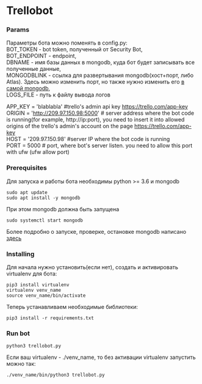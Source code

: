 # Trellobot

### Params

Параметры бота можно поменять в config.py:                                                                             
BOT_TOKEN - bot token, полученный от Security Bot,                                              
BOT_ENDPOINT - endpoint,                                                                      
DBNAME - имя базы данных в mongodb, куда бот будет записывать все полученные данные,                               
MONGODBLINK - ссылка для развертывания mongodb(хост+порт, либо Atlas). Здесь можно изменить порт, но также нужно изменить его [в самой mongodb](https://www.digitalocean.com/community/tutorials/how-to-install-mongodb-on-ubuntu-18-04-ru),               
LOGS_FILE - путь к файлу вывода логов

APP_KEY = 'blablabla' #trello's admin api key https://trello.com/app-key                                                     
ORIGIN = 'http://209.97.150.98:5000' # server address where the bot code is running(for example, http://ip:port), you need to insert it into allowed origins of the  trello's admin's account on the page https://trello.com/app-key                       
HOST = '209.97.150.98' #server IP where the bot code is running                                                      
PORT = 5000 # port, where bot's server listen. you need to allow this port with ufw (ufw allow port)                                                                         

### Prerequisites

Для запуска и работы бота необходимы python >= 3.6 и mongodb

```
sudo apt update
sudo apt install -y mongodb
```
При этом mongodb должна быть запущена

```
sudo systemctl start mongodb
```
Более подробно о запуске, проверке, остановке mongodb написано [здесь](https://www.digitalocean.com/community/tutorials/how-to-install-mongodb-on-ubuntu-18-04-ru)

### Installing
Для начала нужно установить(если нет), создать и активировать virtualenv для бота:

```
pip3 install virtualenv
virtualenv venv_name
source venv_name/bin/activate
```

Теперь устанавливаем необходимые библиотеки:
```
pip3 install -r requirements.txt
```
### Run bot
```
python3 trellobot.py
```
Если ваш virtualenv - ./venv_name, то без активации virtualenv запустить можно так:
```
./venv_name/bin/python3 trellobot.py
```
